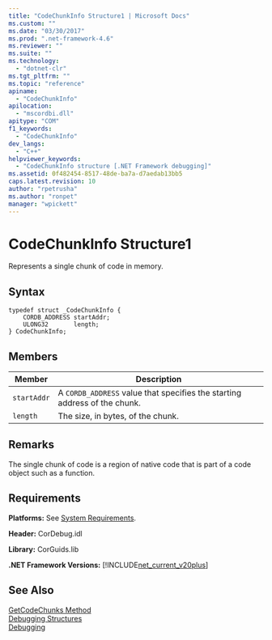 ```yaml
---
title: "CodeChunkInfo Structure1 | Microsoft Docs"
ms.custom: ""
ms.date: "03/30/2017"
ms.prod: ".net-framework-4.6"
ms.reviewer: ""
ms.suite: ""
ms.technology: 
  - "dotnet-clr"
ms.tgt_pltfrm: ""
ms.topic: "reference"
apiname: 
  - "CodeChunkInfo"
apilocation: 
  - "mscordbi.dll"
apitype: "COM"
f1_keywords: 
  - "CodeChunkInfo"
dev_langs: 
  - "C++"
helpviewer_keywords: 
  - "CodeChunkInfo structure [.NET Framework debugging]"
ms.assetid: 0f482454-8517-48de-ba7a-d7aedab13bb5
caps.latest.revision: 10
author: "rpetrusha"
ms.author: "ronpet"
manager: "wpickett"
---
```

# CodeChunkInfo Structure1
Represents a single chunk of code in memory.  
  
## Syntax  
  
```  
typedef struct _CodeChunkInfo {  
    CORDB_ADDRESS startAddr;  
    ULONG32       length;  
} CodeChunkInfo;  
```  
  
## Members  
  
|Member|Description|  
|------------|-----------------|  
|`startAddr`|A `CORDB_ADDRESS` value that specifies the starting address of the chunk.|  
|`length`|The size, in bytes, of the chunk.|  
  
## Remarks  
 The single chunk of code is a region of native code that is part of a code object such as a function.  
  
## Requirements  
 **Platforms:** See [System Requirements](../../../../docs/framework/getting-started/system-requirements.md).  
  
 **Header:** CorDebug.idl  
  
 **Library:** CorGuids.lib  
  
 **.NET Framework Versions:** [!INCLUDE[net_current_v20plus](../../../../includes/net-current-v20plus-md.md)]  
  
## See Also  
 [GetCodeChunks Method](../../../../docs/framework/unmanaged-api/debugging/icordebugcode2-getcodechunks-method.md)   
 [Debugging Structures](../../../../docs/framework/unmanaged-api/debugging/debugging-structures.md)   
 [Debugging](../../../../docs/framework/unmanaged-api/debugging/debugging-unmanaged-api-reference.md)